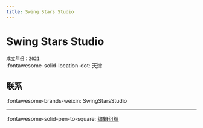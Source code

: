 ```yaml
---
title: Swing Stars Studio
---
```


# Swing Stars Studio

`成立年份：2021`  
:fontawesome-solid-location-dot: 天津  


## 联系

:fontawesome-brands-weixin: SwingStarsStudio  

---

:fontawesome-solid-pen-to-square: [编辑组织](https://github.com/swingdance/orgs/issues/new?assignees=&labels=update+org&projects=&template=03-update_entity.yml&title=Update%20Org%3A%20zh_CN%20%E2%80%A2%20Swing%20Stars%20Studio&region=zh_CN&id=swing-stars-studio&name=Swing%20Stars%20Studio)
